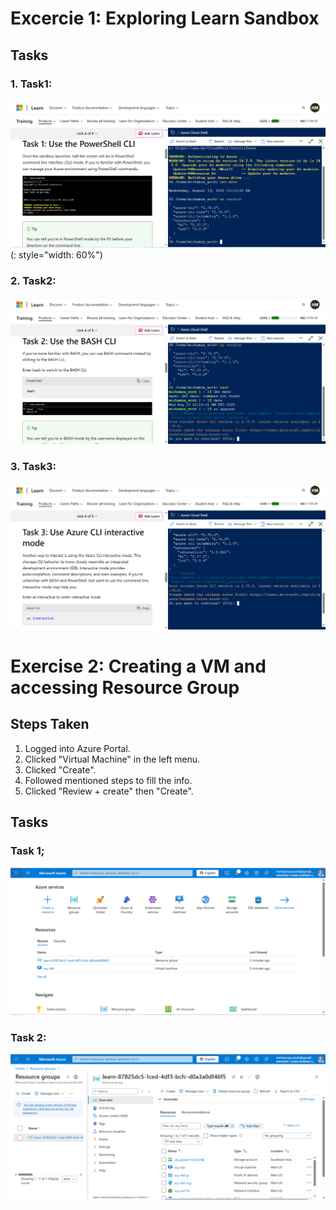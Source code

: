 # Excercie 1: Exploring Learn Sandbox

## Tasks

### 1. Task1: 
![Task 1](screenshots/Task1.PNG)(: style="width: 60%")

### 2. Task2:
![Task 2](screenshots/Task2.PNG)

### 3. Task3:
![Task 3](screenshots/Task3.PNG)



# Exercise 2: Creating a VM and accessing Resource Group

## Steps Taken
1. Logged into Azure Portal.
2. Clicked "Virtual Machine" in the left menu.
3. Clicked "Create".
4. Followed mentioned steps to fill the info.
5. Clicked "Review + create" then "Create".

## Tasks

### Task 1;
![Step 1](screenshots/Step1_Ex2.PNG)

### Task 2:
![Step 2](screenshots/Step2_Ex2.PNG)
